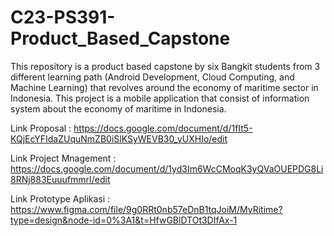# C23-PS391-Product_Based_Capstone
This repository is a product based capstone by six Bangkit students from 3 different learning path (Android Development, Cloud Computing, and Machine Learning) that revolves around the economy of maritime sector in Indonesia. This project is a mobile application that consist of information system about the economy of maritime in Indonesia. 

Link Proposal :
https://docs.google.com/document/d/1fIt5-KQjEcYFIdaZUquNmZB0iSlKSyWEVB30_yUXHIo/edit

Link Project Mnagement :
https://docs.google.com/document/d/1yd3Im6WcCMoqK3yQVaOUEPDG8Li8RNj883EuuufmmrI/edit

Link Prototype Aplikasi :
https://www.figma.com/file/9g0RRt0nb57eDnB1tqJoiM/MyRitime?type=design&node-id=0%3A1&t=HfwGBlDTOt3DIfAx-1
